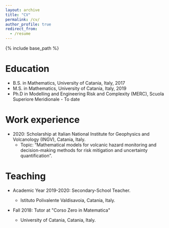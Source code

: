 ```yaml
---
layout: archive
title: "CV"
permalink: /cv/
author_profile: true
redirect_from:
  - /resume
---
```


{% include base_path %}

Education
======
* B.S. in Mathematics, University of Catania, Italy, 2017
* M.S. in Mathematics, University of Catania, Italy, 2019
* Ph.D in Modelling and Engineering Risk and Complexity (MERC), Scuola Superiore Meridionale - To date

Work experience
======
* 2020: Scholarship at Italian National Institute for Geophysics and Volcanology (INGV), Catania, Italy.
  * Topic: “Mathematical models for volcanic hazard monitoring and decision-making methods for risk mitigation and uncertainty quantification”.
 
<!---
Publications
======
  <ul>{% for post in site.publications %}
  {% endfor %}</ul>

Talks
======
  <ul>{% for post in site.talks %}
    {% include archive-single-talk-cv.html %}
  {% endfor %}</ul>
--->

Teaching
======
* Academic Year 2019-2020: Secondary-School Teacher.
  * Istituto Polivalente Valdisavoia, Catania, Italy.

* Fall 2018: Tutor at "Corso Zero in Matematica"
  * University of Catania, Catania, Italy.
